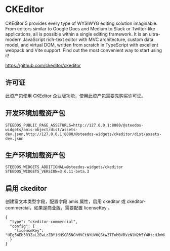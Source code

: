 # CKEditor

CKEditor 5 provides every type of WYSIWYG editing solution imaginable. From editors similar to Google Docs and Medium to Slack or Twitter-like applications, all is possible within a single editing framework. It is an ultra-modern JavaScript rich-text editor with MVC architecture, custom data model, and virtual DOM, written from scratch in TypeScript with excellent webpack and Vite support. Find out the most convenient way to start using it!


https://github.com/ckeditor/ckeditor

## 许可证

此资产包使用 CKEditor 企业版功能，使用此资产包需要先购买许可证。

## 开发环境加载资产包

```
STEEDOS_PUBLIC_PAGE_ASSETURLS=http://127.0.0.1:8080/@steedos-widgets/amis-object/dist/assets-dev.json,http://127.0.0.1:8080/@steedos-widgets/ckeditor/dist/assets-dev.json
```

## 生产环境加载资产包

```shell
STEEDOS_WIDGETS_ADDITIONAL=@steedos-widgets/ckeditor
STEEDOS_WIDGETS_VERSION=3.6.11-beta.3
```

## 启用 ckeditor

创建富文本类型字段，配置字段 amis 属性，启用 ckeditor 或 ckeditor-commercial，如果是商业版，需要配置 licenseKey 。

```
{
  "type": "ckeditor-commercial",
  "config": {
    "licenseKey": "UEg5WEh3R3ZaL2EwLzZBY1dHSGR5NGhMVCtNYUVHQStwZTFoM0VRVzNlN2h5YWRtcHJmWXk3RDZoU0hmLU1qQXlOREExTURNPQ=="
  }
}
```
